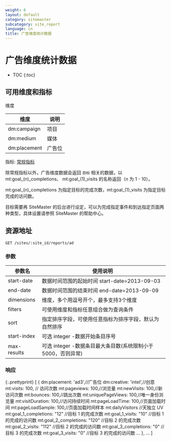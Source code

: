 ```yaml
---
weight: 6
layout: default
category: sitemaster
subcategory: site_report
language: cn
title: 广告维度统计数据
---
```


# 广告维度统计数据

* TOC
{:toc}

## 可用维度和指标

维度

| 维度                | 说明                                    |
|---------------------|-----------------------------------------|
| dm:campaign         | 项目                                    |
| dm:medium           | 媒体                                    |
| dm:placement        | 广告位                                  |

指标: [常规指标](/doc/sitemaster/v1/cn/site_report.html#section-2)

除常规指标以外，广告维度数据会返回 `目标` 相关的数据，以 mt:goal\_(n)\_completions、 mt:goal\_(1)\_visits 的名称返回（n 为 1 - 10）。

mt:goal\_(n)\_completions 为指定目标的完成次数，mt:goal\_(1)\_visits 为指定目标完成的访问数。

目标需要再 SiteMaster 的后台进行设定，可以为完成指定事件和到达指定页面两种类型，具体设置请参照 SiteMaster 的帮助中心。

## 资源地址

    GET /sites/:site_id/reports/ad

### 参数


| 参数名      | 使用说明                                                     |
|-------------|--------------------------------------------------------------|
|start-date   |数据时间范围的起始时间 start-date=2013-09-03|
|end-date     |数据时间范围的结束时间 end-date=2013-09-09|
| dimensions  | 维度，多个用逗号开个，最多支持3个维度                        |
| filters     | 可使用维度和指标任意组合做为查询条件                         |
| sort        | 指定排序字段，可使用任意指标为排序字段，默认为自然排序       |
| start-index | 可选 integer -数据开始条目序号                               |
| max-results | 可选 integer -数据条目最大条目数(系统限制小于5000，否则异常) |

### 响应

{:.prettyprint}
    [
        {
            dm:placement: 'ad3',//广告位
            dm:creative: 'intel',//创意
            mt:visits: 100, // 访问次数
            mt:pageviews: 100,//浏览量
            mt:newVisits: 100,//新访问次数
            mt:bounces: 100,//跳出次数
            mt:uniquePageViews: 100,//唯一身份浏览量
            mt:visitDuration: 100,//访问持续时间
            mt:pageLoadTime: 100,//页面加载时间
            mt:pageLoadSample: 100,//页面加载时间样本
            mt:dailyVisitors  //天独立 UV
            mt:goal_1_completions: "12" //目标 1 的完成次数
            mt:goal_1_visits: "10"      //目标 1 的完成的访问数
            mt:goal_2_completions: "120" //目标 2 的完成次数
            mt:goal_2_visits: "112"      //目标 2 的完成的访问数
            mt:goal_3_completions: "0" //目标 3 的完成次数
            mt:goal_3_visits: "0"      //目标 3 的完成的访问数
            ...
        },
        ...
    ]
